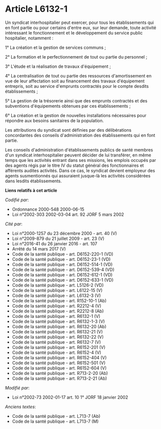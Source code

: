 # Article L6132-1

Un syndicat interhospitalier peut exercer, pour tous les établissements qui en font partie ou pour certains d'entre eux, sur
leur demande, toute activité intéressant le fonctionnement et le développement du service public hospitalier, notamment :

1° La création et la gestion de services communs ;

2° La formation et le perfectionnement de tout ou partie du personnel ;

3° L'étude et la réalisation de travaux d'équipement ;

4° La centralisation de tout ou partie des ressources d'amortissement en vue de leur affectation soit au financement des
travaux d'équipement entrepris, soit au service d'emprunts contractés pour le compte desdits établissements ;

5° La gestion de la trésorerie ainsi que des emprunts contractés et des subventions d'équipements obtenues par ces
établissements ;

6° La création et la gestion de nouvelles installations nécessaires pour répondre aux besoins sanitaires de la population.

Les attributions du syndicat sont définies par des délibérations concordantes des conseils d'administration des
établissements qui en font partie.

Les conseils d'administration d'établissements publics de santé membres d'un syndicat interhospitalier peuvent décider de lui
transférer, en même temps que les activités entrant dans ses missions, les emplois occupés par des agents régis par le titre
IV du statut général des fonctionnaires et afférents audites activités. Dans ce cas, le syndicat devient employeur des agents
susmentionnés qui assuraient jusque-là les activités considérées dans lesdits établissements.

**Liens relatifs à cet article**

_Codifié par_:

  - Ordonnance 2000-548 2000-06-15
  - Loi n°2002-303 2002-03-04 art. 92 JORF 5 mars 2002

_Cité par_:

  - Loi n°2000-1257 du 23 décembre 2000 - art. 40 (V)
  - Loi n°2009-879 du 21 juillet 2009 - art. 23 (V)
  - Loi n°2016-41 du 26 janvier 2016 - art. 107
  - Arrêté du 14 mars 2017 (V)
  - Code de la santé publique - art. D6152-220-1 (VD)
  - Code de la santé publique - art. D6152-23-1 (VD)
  - Code de la santé publique - art. D6152-514-1 (VD)
  - Code de la santé publique - art. D6152-539-4 (VD)
  - Code de la santé publique - art. D6152-612-1 (VD)
  - Code de la santé publique - art. D6152-633-1 (VD)
  - Code de la santé publique - art. L5126-2 (VD)
  - Code de la santé publique - art. L6122-15 (V)
  - Code de la santé publique - art. L6132-3 (V)
  - Code de la santé publique - art. R152-10-1 (Ab)
  - Code de la santé publique - art. R2212-4 (V)
  - Code de la santé publique - art. R2212-8 (Ab)
  - Code de la santé publique - art. R6132-1 (V)
  - Code de la santé publique - art. R6132-1-3 (V)
  - Code de la santé publique - art. R6132-20 (Ab)
  - Code de la santé publique - art. R6132-21 (V)
  - Code de la santé publique - art. R6132-22 (V)
  - Code de la santé publique - art. R6132-7 (V)
  - Code de la santé publique - art. R6152-201 (V)
  - Code de la santé publique - art. R6152-4 (V)
  - Code de la santé publique - art. R6152-404 (V)
  - Code de la santé publique - art. R6152-501 (V)
  - Code de la santé publique - art. R6152-604 (V)
  - Code de la santé publique - art. R713-2-20 (Ab)
  - Code de la santé publique - art. R713-2-21 (Ab)

_Modifié par_:

  - Loi n°2002-73 2002-01-17 art. 10 1° JORF 18 janvier 2002

_Anciens textes_:

  - Code de la santé publique - art. L713-7 (Ab)
  - Code de la santé publique - art. L713-7 (M)
